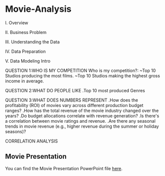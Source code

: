 # Movie-Analysis
I. Overview

II. Business Problem

III. Understanding the Data

IV. Data Preparation

V. Data Modeling Intro

QUESTION 1:WHO IS MY COMPETITION
Who is my competition?:
~Top 10 Studios producing the most films.
~Top 10 Studios making the highest gross income in average.

QUESTION 2:WHAT DO PEOPLE LIKE
.Top 10 most produced Genres

QUESTION 3:WHAT DOES NUMBERS REPRESENT
.How does the profitability (ROI) of movies vary across different production budget ranges?
.How has the total revenue of the movie industry changed over the years?
.Do budget allocations correlate with revenue generation?
.Is there's a correlation between movie ratings and revenue.
.Are there any seasonal trends in movie revenue (e.g., higher revenue during the summer or holiday seasons)?

CORRELATION ANALYSIS

## Movie Presentation

You can find the Movie Presentation PowerPoint file [here](MOVIE%20PRESENTATION.pptx).

